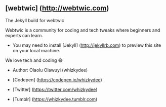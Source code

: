## [webtwic] (http://webtwic.com)

The Jekyll build for webtwic

Webtwic is a community for coding and tech tweaks where beginners and experts can learn.

+ You may need to install [Jekyll] (http://jekyllrb.com) to preview this site on your local machine.

We love tech and coding :smile:

+ Author: Olaolu Olawuyi (whizkydee)

+ [Codepen] (https://codepen.io/whizkydee)

+ [Twitter] (https://twitter.com/whizkydee)

+ [Tumblr] (https://whizkydee.tumblr.com) 